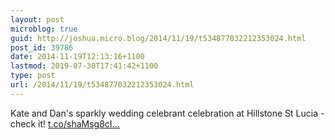 ```yaml
---
layout: post
microblog: true
guid: http://joshua.micro.blog/2014/11/19/t534877032212353024.html
post_id: 39786
date: 2014-11-19T12:13:16+1100
lastmod: 2019-07-30T17:41:42+1100
type: post
url: /2014/11/19/t534877032212353024.html
---
```

Kate and Dan's sparkly wedding celebrant celebration at Hillstone St Lucia - check it! [t.co/shaMsg8cI...](http://t.co/shaMsg8cIN)
